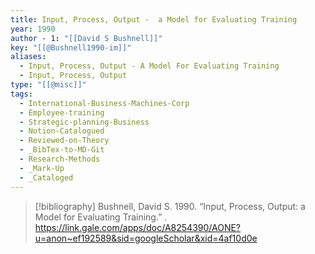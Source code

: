 ```yaml
---
title: Input, Process, Output -  a Model for Evaluating Training
year: 1990
author - 1: "[[David S Bushnell]]"
key: "[[@Bushnell1990-im]]"
aliases:
  - Input, Process, Output - A Model For Evaluating Training
  - Input, Process, Output
type: "[[@misc]]"
tags:
  - International-Business-Machines-Corp
  - Employee-training
  - Strategic-planning-Business
  - Notion-Catalogued
  - Reviewed-on-Theory
  - _BibTex-to-MD-Git
  - Research-Methods
  - _Mark-Up
  - _Cataloged
---
```


> [!bibliography]
> Bushnell, David S. 1990. “Input, Process, Output: a Model for Evaluating Training.” . https://link.gale.com/apps/doc/A8254390/AONE?u=anon~ef192589&sid=googleScholar&xid=4af10d0e